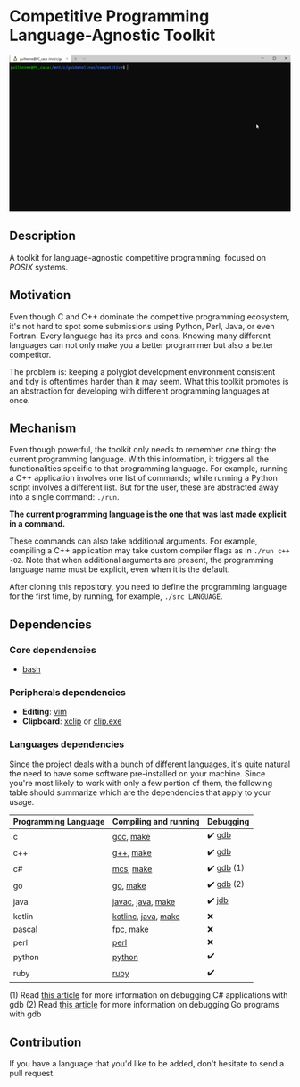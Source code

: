# Competitive Programming Language-Agnostic Toolkit

![](media/competitive.gif)

## Description

A toolkit for language-agnostic competitive programming, focused on _POSIX_ systems.

## Motivation

Even though C and C++ dominate the competitive programming ecosystem, it's not hard to spot some submissions using Python, Perl, Java, or even Fortran.
Every language has its pros and cons. Knowing many different languages can not only make you a better programmer but also a better competitor.

The problem is: keeping a polyglot development environment consistent and tidy is oftentimes harder than it may seem.
What this toolkit promotes is an abstraction for developing with different programming languages at once.

## Mechanism

Even though powerful, the toolkit only needs to remember one thing: the current programming language.
With this information, it triggers all the functionalities specific to that programming language.
For example, running a C++ application involves one list of commands; while running a Python script
involves a different list. But for the user, these are abstracted away into a single command: `./run`.

**The current programming language is the one that was last made explicit in a command.**

These commands can also take additional arguments. For example, compiling a C++ application may take custom compiler flags as in `./run c++ -O2`. Note that when additional arguments are present, the programming language name must be explicit, even when it is the default.

After cloning this repository, you need to define the programming language for the first time, by running, for example, `./src LANGUAGE`.

## Dependencies

### Core dependencies

* [bash]

### Peripherals dependencies

* **Editing**: [vim]
* **Clipboard**: [xclip] or [clip.exe]

### Languages dependencies

Since the project deals with a bunch of different languages, it's quite natural the need to have some software pre-installed on your machine.
Since you're most likely to work with only a few portion of them, the following table should summarize which are the dependencies that apply to your usage.

| Programming Language | Compiling and running | Debugging |
| :- | :- | :- |
| c | [gcc], [make] | :heavy_check_mark: [gdb] |
| c++ | [g++], [make] | :heavy_check_mark: [gdb] |
| c# | [mcs], [make] | :heavy_check_mark: [gdb] (1) |
| go | [go], [make] | :heavy_check_mark: [gdb] (2) |
| java | [javac], [java], [make] | :heavy_check_mark: [jdb] |
| kotlin | [kotlinc], [java], [make] | :x: |
| pascal | [fpc], [make] | :x: |
| perl | [perl] | :x: |
| python | [python] | :heavy_check_mark: |
| ruby | [ruby] | :heavy_check_mark: |

(1) Read [this article](https://www.mono-project.com/docs/debug+profile/debug/#debugging-with-gdb) for more information on debugging C# applications with gdb
(2) Read [this article](https://golang.org/doc/gdb) for more information on debugging Go programs with gdb

## Contribution

If you have a language that you'd like to be added, don't hesitate to send a pull request.

[bash]: https://www.gnu.org/software/bash/
[clip.exe]: https://docs.microsoft.com/en-us/windows/wsl/about
[fpc]: https://www.freepascal.org/
[g++]: https://gcc.gnu.org/
[gcc]: https://gcc.gnu.org/
[gdb]: https://www.gnu.org/software/gdb/
[go]: https://golang.org/
[java]: https://docs.oracle.com/javase/7/docs/technotes/tools/windows/java.html
[javac]: https://docs.oracle.com/javase/7/docs/technotes/tools/windows/javac.html
[jdb]: https://docs.oracle.com/javase/7/docs/technotes/tools/windows/jdb.htm
[kotlinc]: https://kotlinlang.org/docs/tutorials/command-line.html
[make]: https://www.gnu.org/software/make/
[mcs]: https://www.mono-project.com/
[perl]: https://www.perl.org/
[python]: https://www.python.org/
[ruby]: https://www.ruby-lang.org/en/
[vim]: https://www.vim.org/
[xclip]: https://linux.die.net/man/1/xclip
